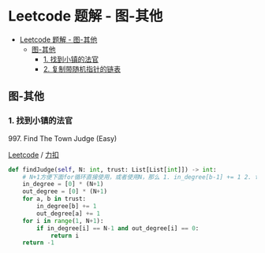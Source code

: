 # Leetcode 题解 - 图-其他
<!-- GFM-TOC -->
* [Leetcode 题解 - 图-其他](#leetcode-题解---图-克隆)
  * [图-其他](#图-其他)
    * [1. 找到小镇的法官](#1-找到小镇的法官)
    * [2. 复制带随机指针的链表](#2-复制带随机指针的链表)
<!-- GFM-TOC -->

## 图-其他

### 1. 找到小镇的法官

997\. Find The Town Judge (Easy)

[Leetcode](https://leetcode.com/problems/find-the-town-judge/) / [力扣](https://leetcode-cn.com/problems/find-the-town-judge/)

```python
def findJudge(self, N: int, trust: List[List[int]]) -> int:
    # N+1方便下面for循环直接使用，或者使用N，那么 1. in_degree[b-1] += 1 2. for i in range(N)
    in_degree = [0] * (N+1)
    out_degree = [0] * (N+1)
    for a, b in trust:
        in_degree[b] += 1
        out_degree[a] += 1
    for i in range(1, N+1):
        if in_degree[i] == N-1 and out_degree[i] == 0:
            return i
    return -1
```